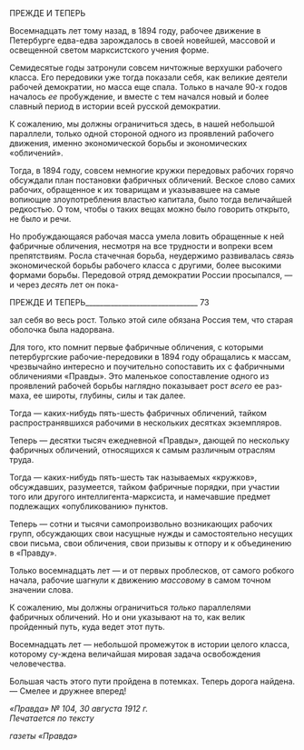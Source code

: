 ПРЕЖДЕ И ТЕПЕРЬ

Восемнадцать лет тому назад, в 1894 году, рабочее движение в Петербурге едва-едва зарождалось в своей новейшей, массовой и освещенной светом марксистского учения форме.

Семидесятые годы затронули совсем ничтожные верхушки рабочего класса. Его пе­редовики уже тогда показали себя, как великие деятели рабочей демократии, но масса еще спала. Только в начале 90-х годов началось _ее_ пробуждение, и вместе с тем начался новый и более славный период в истории всей русской демократии.

К сожалению, мы должны ограничиться здесь, в нашей небольшой параллели, толь­ко одной стороной одного из проявлений рабочего движения, именно экономической борьбы и экономических «обличений».

Тогда, в 1894 году, совсем немногие кружки передовых рабочих горячо обсуждали план постановки фабричных обличений. Веское слово самих рабочих, обращенное к их товарищам и указывавшее на самые вопиющие злоупотребления властью капитала, бы­ло тогда величайшей редкостью. О том, чтобы о таких вещах можно было говорить от­крыто, не было и речи.

Но пробуждающаяся рабочая масса умела ловить обращенные к ней фабричные об­личения, несмотря на все трудности и вопреки всем препятствиям. Росла стачечная борьба, неудержимо развивалась _связь_ экономической борьбы рабочего класса с други­ми, более высокими формами борьбы. Передовой отряд демократии России просыпал­ся, — и через _десять_ лет он пока-

  

ПРЕЖДЕ И ТЕПЕРЬ_______________________________ 73

зал себя во весь рост. Только этой силе обязана Россия тем, что старая оболочка была надорвана.

Для того, кто помнит первые фабричные обличения, с которыми петербургские ра­бочие-передовики в 1894 году обращались к массам, чрезвычайно интересно и поучи­тельно сопоставить их с фабричными обличениями «Правды». Это маленькое сопос­тавление одного из проявлений рабочей борьбы наглядно показывает рост _всего_ ее раз­маха, ее широты, глубины, силы и так далее.

Тогда — каких-нибудь пять-шесть фабричных обличений, тайком распространяв­шихся рабочими в нескольких десятках экземпляров.

Теперь — десятки тысяч ежедневной «Правды», дающей по нескольку фабричных обличений, относящихся к самым различным отраслям труда.

Тогда — каких-нибудь пять-шесть так называемых «кружков», обсуждавших, разу­меется, тайком фабричные порядки, при участии того или другого интеллигента-марксиста, и намечавшие предмет подлежащих «опубликованию» пунктов.

Теперь — сотни и тысячи самопроизвольно возникающих рабочих групп, обсуж­дающих свои насущные нужды и самостоятельно несущих свои письма, свои обличе­ния, свои призывы к отпору и к объединению в «Правду».

Только восемнадцать лет — и от первых проблесков, от самого робкого начала, ра­бочие шагнули к движению _массовому_ в самом точном значении слова.

К сожалению, мы должны ограничиться _только_ параллелями фабричных обличений. Но и они указывают на то, как велик пройденный путь, куда ведет этот путь.

Восемнадцать лет — небольшой промежуток в истории целого класса, которому су-ждена величайшая мировая задача освобождения человечества.

Большая часть этого пути пройдена в потемках. Теперь дорога найдена. — Смелее и дружнее вперед!

_«Правда» № 104, 30 августа 1912 г.                                                         Печатается по тексту_

_газеты «Правда»_
